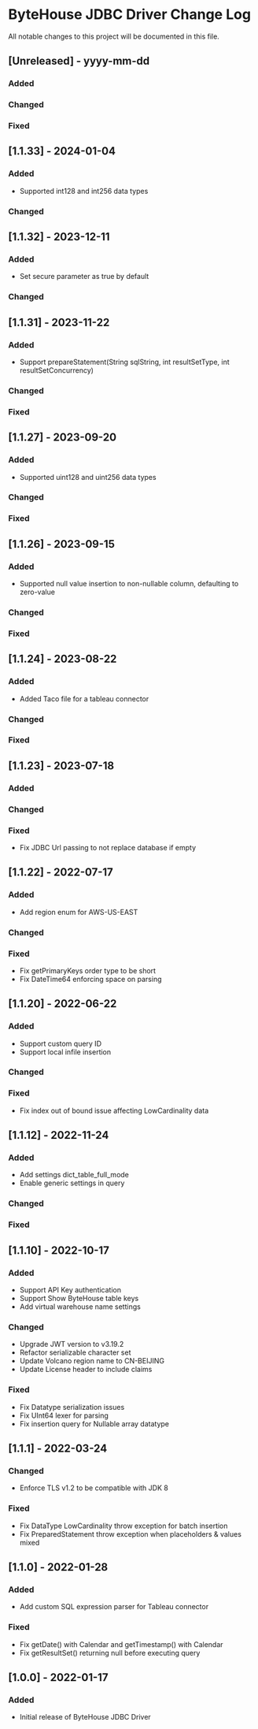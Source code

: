 
# ByteHouse JDBC Driver Change Log
All notable changes to this project will be documented in this file.

## [Unreleased] - yyyy-mm-dd

### Added

### Changed

### Fixed

## [1.1.33] - 2024-01-04

### Added
- Supported int128 and int256 data types

### Changed

## [1.1.32] - 2023-12-11

### Added
- Set secure parameter as true by default

### Changed

## [1.1.31] - 2023-11-22

### Added
- Support prepareStatement(String sqlString, int resultSetType, int resultSetConcurrency)

### Changed

### Fixed

## [1.1.27] - 2023-09-20

### Added
- Supported uint128 and uint256 data types

### Changed

### Fixed

## [1.1.26] - 2023-09-15

### Added
- Supported null value insertion to non-nullable column, defaulting to zero-value

### Changed

### Fixed

## [1.1.24] - 2023-08-22

### Added
- Added Taco file for a tableau connector

### Changed

### Fixed

## [1.1.23] - 2023-07-18

### Added

### Changed

### Fixed
- Fix JDBC Url passing to not replace database if empty


## [1.1.22] - 2022-07-17

### Added
- Add region enum for AWS-US-EAST

### Changed

### Fixed
- Fix getPrimaryKeys order type to be short
- Fix DateTime64 enforcing space on parsing

## [1.1.20] - 2022-06-22

### Added
- Support custom query ID
- Support local infile insertion

### Changed

### Fixed
- Fix index out of bound issue affecting LowCardinality data

## [1.1.12] - 2022-11-24

### Added
- Add settings dict_table_full_mode
- Enable generic settings in query

### Changed

### Fixed

## [1.1.10] - 2022-10-17

### Added
- Support API Key authentication
- Support Show ByteHouse table keys
- Add virtual warehouse name settings

### Changed
- Upgrade JWT version to v3.19.2
- Refactor serializable character set
- Update Volcano region name to CN-BEIJING
- Update License header to include claims

### Fixed
- Fix Datatype serialization issues
- Fix UInt64 lexer for parsing
- Fix insertion query for Nullable array datatype

## [1.1.1] - 2022-03-24

### Changed
- Enforce TLS v1.2 to be compatible with JDK 8

### Fixed
- Fix DataType LowCardinality throw exception for batch insertion
- Fix PreparedStatement throw exception when placeholders & values mixed

## [1.1.0] - 2022-01-28

### Added
- Add custom SQL expression parser for Tableau connector

### Fixed
- Fix getDate() with Calendar and getTimestamp() with Calendar
- Fix getResultSet() returning null before executing query

## [1.0.0] - 2022-01-17

### Added
- Initial release of ByteHouse JDBC Driver
